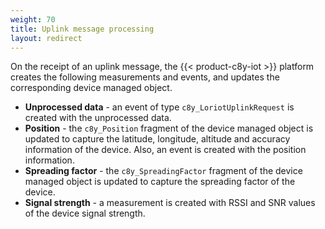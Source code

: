 ```yaml
---
weight: 70
title: Uplink message processing
layout: redirect
---
```


On the receipt of an uplink message, the {{< product-c8y-iot >}} platform creates the following measurements and events, and updates the corresponding device managed object.

- **Unprocessed data** - an event of type <code>c8y_LoriotUplinkRequest</code> is created with the unprocessed data.
- **Position** - the <code>c8y_Position</code> fragment of the device managed object is updated to capture the latitude, longitude, altitude and accuracy information of the device. Also, an event is created with the position information.
- **Spreading factor** - the <code>c8y_SpreadingFactor</code> fragment of the device managed object is updated to capture the spreading factor of the device.
- **Signal strength** - a measurement is created with RSSI and SNR values of the device signal strength.
